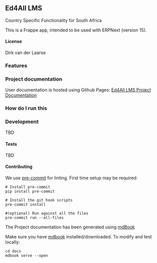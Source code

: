 ## Ed4All LMS

<!-- badges here -->

Country Specific Functionality for South Africa

This is a Frappe app, intended to be used with ERPNext (version 15).

#### License

Dirk van der Laarse

### Features


### Project documentation

User documentation is hosted using Github Pages: [Ed4All LMS Project Documentation](https://ed4all-lms.laarse.co.za/)


### How do I run this


### Development

TBD

#### Tests

TBD

#### Contributing

We use [pre-commit](https://pre-commit.com/) for linting. First time setup may be required:
```shell
# Install pre-commit
pip install pre-commit

# Install the git hook scripts
pre-commit install

#(optional) Run against all the files
pre-commit run --all-files
```


The Project documentation has been generated using [mdBook](https://rust-lang.github.io/mdBook/guide/creating.html)

Make sure you have [mdbook](https://rust-lang.github.io/mdBook/guide/installation.html) installed/downloaded. To modify and test locally:
```shell
cd docs
mdbook serve --open
```